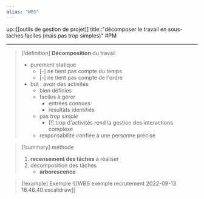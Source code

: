 ```yaml
---
alias: "WBS"
---
```

up::[[outils de gestion de projet]]
title::"décomposer le travail en sous-taches faciles (mais pas trop simples)"
#PM

----

> [!définition]
> **Décomposition** du travail
>  - purement statique
>      - [-] ne tient pas compte du temps
>      - [-] ne tient pas compte de l'ordre
>  - but : avoir des activités
>      - bien définies
>      - faciles à gérer
>          - entrées connues
>          - résultats identifiés
>      - pas _trop simple_
>          - [!] trop d'activités rend la gestion des interactions complexe
>      - responsabilité confiée à une personne précise


> [!summary] méthode
>  1. **recensement des tâches** à réaliser
>  2. décomposition des tâches
>      - **arborescence**


> [!example] Exemple
> ![[WBS exemple recrutement 2022-09-13 16.46.40.excalidraw]]


